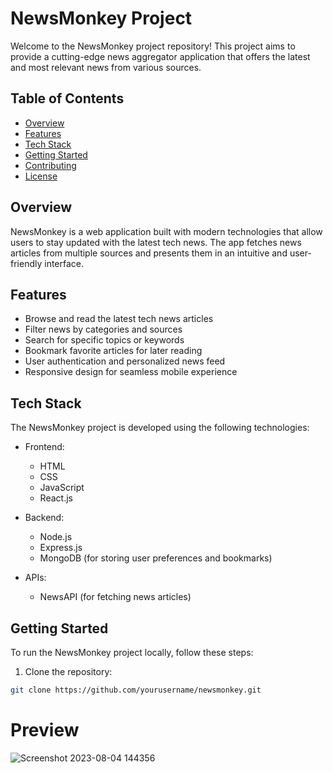 # NewsMonkey Project

Welcome to the NewsMonkey project repository! This project aims to provide a cutting-edge news aggregator application that offers the latest and most relevant news from various sources.

## Table of Contents
- [Overview](#overview)
- [Features](#features)
- [Tech Stack](#tech-stack)
- [Getting Started](#getting-started)
- [Contributing](#contributing)
- [License](#license)

## Overview

NewsMonkey is a web application built with modern technologies that allow users to stay updated with the latest tech news. The app fetches news articles from multiple sources and presents them in an intuitive and user-friendly interface.

## Features

- Browse and read the latest tech news articles
- Filter news by categories and sources
- Search for specific topics or keywords
- Bookmark favorite articles for later reading
- User authentication and personalized news feed
- Responsive design for seamless mobile experience

## Tech Stack

The NewsMonkey project is developed using the following technologies:

- Frontend:
  - HTML
  - CSS
  - JavaScript
  - React.js
  
- Backend:
  - Node.js
  - Express.js
  - MongoDB (for storing user preferences and bookmarks)
  
- APIs:
  - NewsAPI (for fetching news articles)
  
## Getting Started

To run the NewsMonkey project locally, follow these steps:

1. Clone the repository:

```bash
git clone https://github.com/yourusername/newsmonkey.git

```

# Preview
![Screenshot 2023-08-04 144356](https://github.com/Shivam250702/newsmonkey/assets/103785990/7972f8d9-5a9b-4d49-9e0d-c57fec846e2e)



